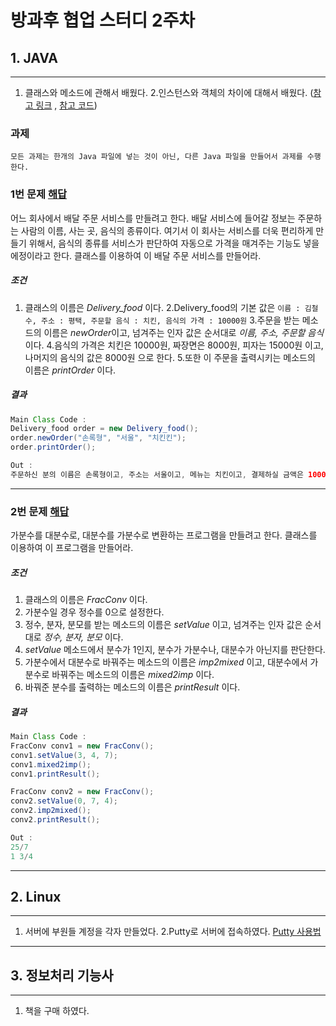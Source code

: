방과후 협업 스터디 2주차
========================

## 1. JAVA
-------

1.	클래스와 메소드에 관해서 배웠다.
  2.인스턴스와 객체의 차이에 대해서 배웠다. ([참고 링크](http://dbnsecu.tistory.com/8) , [참고 코드](https://github.com/slg1119/Study/tree/master/week2/Java)\)

### 과제

`모든 과제는 한개의 Java 파일에 넣는 것이 아닌, 다른 Java 파일을 만들어서 과제를 수행한다.`

### 1번 문제 [해답](https://github.com/slg1119/Study/tree/master/week2/HomeWork/Q1)

어느 회사에서 배달 주문 서비스를 만들려고 한다. 배달 서비스에 들어갈 정보는 주문하는 사람의 이름, 사는 곳, 음식의 종류이다. 여기서 이 회사는 서비스를 더욱 편리하게 만들기 위해서, 음식의 종류를 서비스가 판단하여 자동으로 가격을 매겨주는 기능도 넣을 에정이라고 한다. 클래스를 이용하여 이 배달 주문 서비스를 만들어라.

##### 조건

1.	클래스의 이름은 *Delivery_food* 이다.
2.Delivery_food의 기본 값은 `이름 : 김철수, 주소 : 평택, 주문할 음식 : 치킨, 음식의 가격 : 10000원`
3.주문을 받는 메소드의 이름은 *newOrder*이고, 넘겨주는 인자 값은 순서대로 *이름, 주소, 주문할 음식* 이다.
4.음식의 가격은 치킨은 10000원, 짜장면은 8000원, 피자는 15000원 이고, 나머지의 음식의 값은 8000원 으로 한다.
5.또한 이 주문을 출력시키는 메소드의 이름은 *printOrder* 이다.

##### 결과

```java
Main Class Code :
Delivery_food order = new Delivery_food();
order.newOrder("손록형", "서울", "치킨킨");
order.printOrder();

Out :
주문하신 분의 이름은 손록형이고, 주소는 서울이고, 메뉴는 치킨이고, 결제하실 금액은 10000원 입니다.
```

---

### 2번 문제 [해답](https://github.com/slg1119/Study/tree/master/week2/HomeWork/Q2)

가분수를 대분수로, 대분수를 가분수로 변환하는 프로그램을 만들려고 한다. 클래스를 이용하여 이 프로그램을 만들어라.

##### 조건 
1. 클래스의 이름은 *FracConv* 이다. 
2. 가분수일 경우 정수를 0으로 설정한다. 
3. 정수, 분자, 분모를 받는 메소드의 이름은 *setValue* 이고, 넘겨주는 인자 값은 순서대로 *정수, 분자, 분모* 이다. 
4. *setValue* 메소드에서 분수가 1인지, 분수가 가분수나, 대분수가 아닌지를 판단한다. 
5. 가분수에서 대분수로 바꿔주는 메소드의 이름은 *imp2mixed* 이고, 대분수에서 가분수로 바꿔주는 메소드의 이름은 *mixed2imp* 이다. 
6. 바꿔준 분수를 출력하는 메소드의 이름은 *printResult* 이다.

##### 결과

```java
Main Class Code :
FracConv conv1 = new FracConv();
conv1.setValue(3, 4, 7);
conv1.mixed2imp();
conv1.printResult();

FracConv conv2 = new FracConv();
conv2.setValue(0, 7, 4);
conv2.imp2mixed();
conv2.printResult();

Out :
25/7
1 3/4
```

---

## 2. Linux
--------

1.	서버에 부원들 계정을 각자 만들었다.
  2.Putty로 서버에 접속하였다. [Putty 사용법](http://suhjin.tistory.com/37)

---

## 3. 정보처리 기능사
------------------

1.	책을 구매 하였다.
